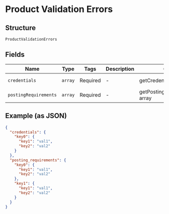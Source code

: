 
# Product Validation Errors

## Structure

`ProductValidationErrors`

## Fields

| Name | Type | Tags | Description | Getter | Setter |
|  --- | --- | --- | --- | --- | --- |
| `credentials` | `array` | Required | - | getCredentials(): array | setCredentials(array credentials): void |
| `postingRequirements` | `array` | Required | - | getPostingRequirements(): array | setPostingRequirements(array postingRequirements): void |

## Example (as JSON)

```json
{
  "credentials": {
    "key0": {
      "key1": "val1",
      "key2": "val2"
    }
  },
  "posting_requirements": {
    "key0": {
      "key1": "val1",
      "key2": "val2"
    },
    "key1": {
      "key1": "val1",
      "key2": "val2"
    }
  }
}
```

